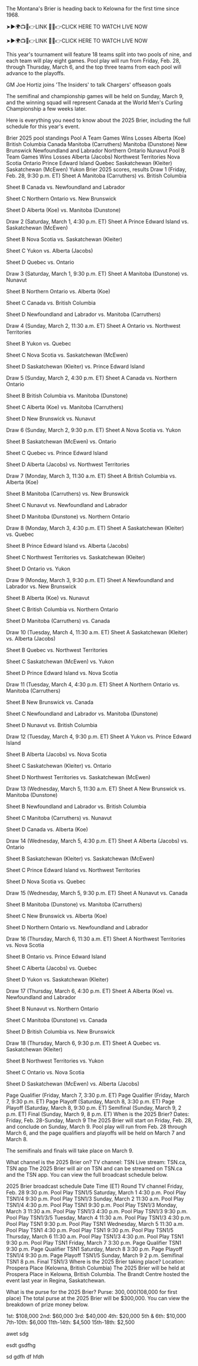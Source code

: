 The Montana's Brier is heading back to Kelowna for the first time since 1968.

➤►🌍📺📱👉LINK 🔴✅👉CLICK HERE TO WATCH LIVE NOW

➤►🌍📺📱👉LINK 🔴✅👉CLICK HERE TO WATCH LIVE NOW

This year's tournament will feature 18 teams split into two pools of nine, and each team will play eight games. Pool play will run from Friday, Feb. 28, through Thursday, March 6, and the top three teams from each pool will advance to the playoffs.

GM Joe Hortiz joins 'The Insiders' to talk Chargers' offseason goals

The semifinal and championship games will be held on Sunday, March 9, and the winning squad will represent Canada at the World Men's Curling Championship a few weeks later.

Here is everything you need to know about the 2025 Brier, including the full schedule for this year's event.

Brier 2025 pool standings
Pool A
Team Games Wins Losses
Alberta (Koe)
British Columbia
Canada
Manitoba (Carruthers)
Manitoba (Dunstone)
New Brunswick
Newfoundland and Labrador
Northern Ontario
Nunavut
Pool B
Team Games Wins Losses
Alberta (Jacobs)
Northwest Territories
Nova Scotia
Ontario
Prince Edward Island
Quebec
Saskatchewan (Kleiter)
Saskatchewan (McEwen)
Yukon
Brier 2025 scores, results
Draw 1 (Friday, Feb. 28, 9:30 p.m. ET)
Sheet A
Manitoba (Carruthers) vs. British Columbia

Sheet B
Canada vs. Newfoundland and Labrador

Sheet C
Northern Ontario vs. New Brunswick

Sheet D
Alberta (Koe) vs. Manitoba (Dunstone)

Draw 2 (Saturday, March 1, 4:30 p.m. ET)
Sheet A
Prince Edward Island vs. Saskatchewan (McEwen)

Sheet B
Nova Scotia vs. Saskatchewan (Kleiter)

Sheet C
Yukon vs. Alberta (Jacobs)

Sheet D
Quebec vs. Ontario

Draw 3 (Saturday, March 1, 9:30 p.m. ET)
Sheet A
Manitoba (Dunstone) vs. Nunavut

Sheet B
Northern Ontario vs. Alberta (Koe)

Sheet C
Canada vs. British Columbia

Sheet D
Newfoundland and Labrador vs. Manitoba (Carruthers)

Draw 4 (Sunday, March 2, 11:30 a.m. ET)
Sheet A
Ontario vs. Northwest Territories

Sheet B
Yukon vs. Quebec

Sheet C
Nova Scotia vs. Saskatchewan (McEwen)

Sheet D
Saskatchewan (Kleiter) vs. Prince Edward Island

Draw 5 (Sunday, March 2, 4:30 p.m. ET)
Sheet A
Canada vs. Northern Ontario

Sheet B
British Columbia vs. Manitoba (Dunstone)

Sheet C
Alberta (Koe) vs. Manitoba (Carruthers)

Sheet D
New Brunswick vs. Nunavut

Draw 6 (Sunday, March 2, 9:30 p.m. ET)
Sheet A
Nova Scotia vs. Yukon

Sheet B
Saskatchewan (McEwen) vs. Ontario

Sheet C
Quebec vs. Prince Edward Island

Sheet D
Alberta (Jacobs) vs. Northwest Territories

Draw 7 (Monday, March 3, 11:30 a.m. ET)
Sheet A
British Columbia vs. Alberta (Koe)

Sheet B
Manitoba (Carruthers) vs. New Brunswick

Sheet C
Nunavut vs. Newfoundland and Labrador

Sheet D
Manitoba (Dunstone) vs. Northern Ontario

Draw 8 (Monday, March 3, 4:30 p.m. ET)
Sheet A
Saskatchewan (Kleiter) vs. Quebec

Sheet B
Prince Edward Island vs. Alberta (Jacobs)

Sheet C
Northwest Territories vs. Saskatchewan (Kleiter)

Sheet D
Ontario vs. Yukon

Draw 9 (Monday, March 3, 9:30 p.m. ET)
Sheet A
Newfoundland and Labrador vs. New Brunswick

Sheet B
Alberta (Koe) vs. Nunavut

Sheet C
British Columbia vs. Northern Ontario

Sheet D
Manitoba (Carruthers) vs. Canada

Draw 10 (Tuesday, March 4, 11:30 a.m. ET)
Sheet A
Saskatchewan (Kleiter) vs. Alberta (Jacobs)

Sheet B
Quebec vs. Northwest Territories

Sheet C
Saskatchewan (McEwen) vs. Yukon

Sheet D
Prince Edward Island vs. Nova Scotia

Draw 11 (Tuesday, March 4, 4:30 p.m. ET)
Sheet A
Northern Ontario vs. Manitoba (Carruthers)

Sheet B
New Brunswick vs. Canada

Sheet C
Newfoundland and Labrador vs. Manitoba (Dunstone)

Sheet D
Nunavut vs. British Columbia

Draw 12 (Tuesday, March 4, 9:30 p.m. ET)
Sheet A
Yukon vs. Prince Edward Island

Sheet B
Alberta (Jacobs) vs. Nova Scotia

Sheet C
Saskatchewan (Kleiter) vs. Ontario

Sheet D
Northwest Territories vs. Saskatchewan (McEwen)

Draw 13 (Wednesday, March 5, 11:30 a.m. ET)
Sheet A
New Brunswick vs. Manitoba (Dunstone)

Sheet B
Newfoundland and Labrador vs. British Columbia

Sheet C
Manitoba (Carruthers) vs. Nunavut

Sheet D
Canada vs. Alberta (Koe)

Draw 14 (Wednesday, March 5, 4:30 p.m. ET)
Sheet A
Alberta (Jacobs) vs. Ontario

Sheet B
Saskatchewan (Kleiter) vs. Saskatchewan (McEwen)

Sheet C
Prince Edward Island vs. Northwest Territories

Sheet D
Nova Scotia vs. Quebec

Draw 15 (Wednesday, March 5, 9:30 p.m. ET)
Sheet A
Nunavut vs. Canada

Sheet B
Manitoba (Dunstone) vs. Manitoba (Carruthers)

Sheet C
New Brunswick vs. Alberta (Koe)

Sheet D
Northern Ontario vs. Newfoundland and Labrador

Draw 16 (Thursday, March 6, 11:30 a.m. ET)
Sheet A
Northwest Territories vs. Nova Scotia

Sheet B
Ontario vs. Prince Edward Island

Sheet C
Alberta (Jacobs) vs. Quebec

Sheet D
Yukon vs. Saskatchewan (Kleiter)

Draw 17 (Thursday, March 6, 4:30 p.m. ET)
Sheet A
Alberta (Koe) vs. Newfoundland and Labrador

Sheet B
Nunavut vs. Northern Ontario

Sheet C
Manitoba (Dunstone) vs. Canada

Sheet D
British Columbia vs. New Brunswick

Draw 18 (Thursday, March 6, 9:30 p.m. ET)
Sheet A
Quebec vs. Saskatchewan (Kleiter)

Sheet B
Northwest Territories vs. Yukon

Sheet C
Ontario vs. Nova Scotia

Sheet D
Saskatchewan (McEwen) vs. Alberta (Jacobs)

Page Qualifier (Friday, March 7, 3:30 p.m. ET)
Page Qualifier (Friday, March 7, 9:30 p.m. ET)
Page Playoff (Saturday, March 8, 3:30 p.m. ET)
Page Playoff (Saturday, March 8, 9:30 p.m. ET)
Semifinal (Sunday, March 9, 2 p.m. ET)
Final (Sunday, March 9, 8 p.m. ET)
When is the 2025 Brier?
Dates: Friday, Feb. 28-Sunday, March 9
The 2025 Brier will start on Friday, Feb. 28, and conclude on Sunday, March 9. Pool play will run from Feb. 28 through March 6, and the page qualifiers and playoffs will be held on March 7 and March 8.

The semifinals and finals will take place on March 9.

What channel is the 2025 Brier on?
TV channel: TSN
Live stream: TSN.ca, TSN app
The 2025 Brier will air on TSN and can be streamed on TSN.ca and the TSN app. You can view the full broadcast schedule below.

2025 Brier broadcast schedule
Date Time (ET) Round TV channel
Friday, Feb. 28 9:30 p.m. Pool Play TSN1/5
Saturday, March 1 4:30 p.m. Pool Play TSN1/4
9:30 p.m. Pool Play TSN1/3
Sunday, March 2 11:30 a.m. Pool Play TSN1/4
4:30 p.m. Pool Play TSN1
9:30 p.m. Pool Play TSN1/3
Monday, March 3 11:30 a.m. Pool Play TSN1/3
4:30 p.m. Pool Play TSN1/3
9:30 p.m. Pool Play TSN1/3/5
Tuesday, March 4 11:30 a.m. Pool Play TSN1/3
4:30 p.m. Pool Play TSN1
9:30 p.m. Pool Play TSN1
Wednesday, March 5 11:30 a.m. Pool Play TSN1
4:30 p.m. Pool Play TSN1
9:30 p.m. Pool Play TSN1/5
Thursday, March 6 11:30 a.m. Pool Play TSN1/3
4:30 p.m. Pool Play TSN1
9:30 p.m. Pool Play TSN1
Friday, March 7 3:30 p.m. Page Qualifier TSN1
9:30 p.m. Page Qualifier TSN1
Saturday, March 8 3:30 p.m. Page Playoff TSN1/4
9:30 p.m. Page Playoff TSN1/5
Sunday, March 9 2 p.m. Semifinal TSN1
8 p.m. Final TSN1/3
Where is the 2025 Brier taking place?
Location: Prospera Place (Kelowna, British Columbia)
The 2025 Brier will be held at Prospera Place in Kelowna, British Columbia. The Brandt Centre hosted the event last year in Regina, Saskatchewan.

What is the purse for the 2025 Brier?
Purse: $300,000 ($108,000 for first place)
The total purse at the 2025 Brier will be $300,000. You can view the breakdown of prize money below.

1st: $108,000
2nd: $60,000
3rd: $40,000
4th: $20,000
5th & 6th: $10,000
7th-10th: $6,000
11th-14th: $4,500
15th-18th: $2,500

awet sdg 

esdt gsdfhg

sd gdfh
df hfdh
